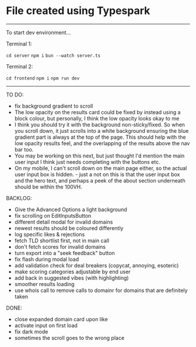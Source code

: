 # File created using Typespark

---

To start dev environment...

Terminal 1:

`cd server`
`npm i`
`bun --watch server.ts`

Terminal 2:

`cd frontend`
`npm i`
`npm run dev`

---

TO DO:

- fix background gradient to scroll
- ⁠The low opacity on the results card could be fixed by instead using a block colour, but personally, I think the low opacity looks okay to me
- ⁠I think you should try it with the background non-sticky/fixed. So when you scroll down, it just scrolls into a white background ensuring the blue gradient part is always at the top of the page. This should help with the low opacity results feel, and the overlapping of the results above the nav bar too.
- ⁠You may be working on this next, but just thought I'd mention the main user input I think just needs completing with the buttons etc.
- ⁠On my mobile, I can't scroll down on the main page either, so the actual user input box is hidden. - just a not on this is that the user input box and the hero text, and perhaps a peek of the about section underneath should be within the 100VH.

BACKLOG:

- Give the Advanced Options a light background
- fix scrolling on EditInputsButton
- different detail modal for invalid domains
- newest results should be coloured differently
- log specific likes & rejections
- fetch TLD shortlist first, not in main call
- don't fetch scores for invalid domains
- turn export into a "seek feedback" button
- fix flash during modal load
- add validation check for deal breakers (copycat, annoying, esoteric)
- make scoring categories adjustable by end user
- add back in suggested vibes (with highlighting)
- smoother results loading
- use whois call to remove calls to domainr for domains that are definitely taken

DONE:

- close expanded domain card upon like
- activate input on first load
- fix dark mode
- sometimes the scroll goes to the wrong place
